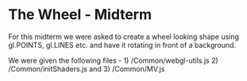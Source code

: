 # The Wheel - Midterm

For this midterm we were asked to create a wheel looking shape using gl.POINTS, gl.LINES etc. 
and have it rotating in front of a background.

We were given the following files - 1) /Common/webgl-utils.js 2) /Common/initShaders.js and 3) /Common/MV.js
